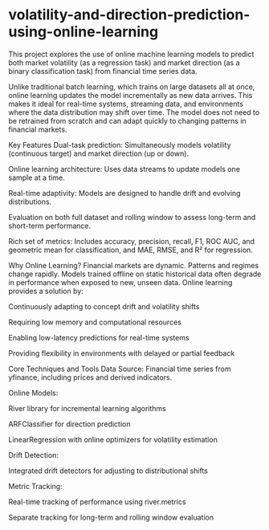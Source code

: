 # volatility-and-direction-prediction-using-online-learning
This project explores the use of online machine learning models to predict both market volatility (as a regression task) and market direction (as a binary classification task) from financial time series data.

Unlike traditional batch learning, which trains on large datasets all at once, online learning updates the model incrementally as new data arrives. This makes it ideal for real-time systems, streaming data, and environments where the data distribution may shift over time. The model does not need to be retrained from scratch and can adapt quickly to changing patterns in financial markets.

Key Features
Dual-task prediction: Simultaneously models volatility (continuous target) and market direction (up or down).

Online learning architecture: Uses data streams to update models one sample at a time.

Real-time adaptivity: Models are designed to handle drift and evolving distributions.

Evaluation on both full dataset and rolling window to assess long-term and short-term performance.

Rich set of metrics: Includes accuracy, precision, recall, F1, ROC AUC, and geometric mean for classification, and MAE, RMSE, and R² for regression.

Why Online Learning?
Financial markets are dynamic. Patterns and regimes change rapidly. Models trained offline on static historical data often degrade in performance when exposed to new, unseen data. Online learning provides a solution by:

Continuously adapting to concept drift and volatility shifts

Requiring low memory and computational resources

Enabling low-latency predictions for real-time systems

Providing flexibility in environments with delayed or partial feedback

Core Techniques and Tools
Data Source: Financial time series from yfinance, including prices and derived indicators.

Online Models:

River library for incremental learning algorithms

ARFClassifier for direction prediction

LinearRegression with online optimizers for volatility estimation

Drift Detection:

Integrated drift detectors for adjusting to distributional shifts

Metric Tracking:

Real-time tracking of performance using river.metrics

Separate tracking for long-term and rolling window evaluation
